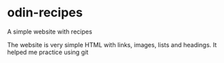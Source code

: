 # odin-recipes

A simple website with recipes

The website is very simple HTML with links, images, lists and headings. 
It helped me practice using git
